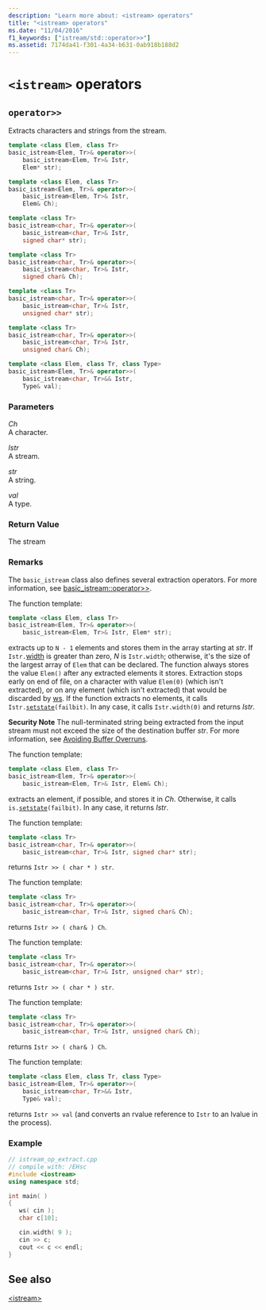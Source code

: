 ```yaml
---
description: "Learn more about: <istream> operators"
title: "<istream> operators"
ms.date: "11/04/2016"
f1_keywords: ["istream/std::operator>>"]
ms.assetid: 7174da41-f301-4a34-b631-0ab918b188d2
---
```

# `<istream>` operators

## <a name="op_gt_gt"></a> `operator>>`

Extracts characters and strings from the stream.

```cpp
template <class Elem, class Tr>
basic_istream<Elem, Tr>& operator>>(
    basic_istream<Elem, Tr>& Istr,
    Elem* str);

template <class Elem, class Tr>
basic_istream<Elem, Tr>& operator>>(
    basic_istream<Elem, Tr>& Istr,
    Elem& Ch);

template <class Tr>
basic_istream<char, Tr>& operator>>(
    basic_istream<char, Tr>& Istr,
    signed char* str);

template <class Tr>
basic_istream<char, Tr>& operator>>(
    basic_istream<char, Tr>& Istr,
    signed char& Ch);

template <class Tr>
basic_istream<char, Tr>& operator>>(
    basic_istream<char, Tr>& Istr,
    unsigned char* str);

template <class Tr>
basic_istream<char, Tr>& operator>>(
    basic_istream<char, Tr>& Istr,
    unsigned char& Ch);

template <class Elem, class Tr, class Type>
basic_istream<Elem, Tr>& operator>>(
    basic_istream<char, Tr>&& Istr,
    Type& val);
```

### Parameters

*Ch*\
A character.

*Istr*\
A stream.

*str*\
A string.

*val*\
A type.

### Return Value

The stream

### Remarks

The `basic_istream` class also defines several extraction operators. For more information, see [basic_istream::operator>>](../standard-library/basic-istream-class.md#op_gt_gt).

The function template:

```cpp
template <class Elem, class Tr>
basic_istream<Elem, Tr>& operator>>(
    basic_istream<Elem, Tr>& Istr, Elem* str);
```

extracts up to `N - 1` elements and stores them in the array starting at *str*. If `Istr.`[width](../standard-library/ios-base-class.md#width) is greater than zero, *N* is `Istr.width`; otherwise, it's the size of the largest array of `Elem` that can be declared. The function always stores the value `Elem()` after any extracted elements it stores. Extraction stops early on end of file, on a character with value `Elem(0)` (which isn't extracted), or on any element (which isn't extracted) that would be discarded by [ws](../standard-library/istream-functions.md#ws). If the function extracts no elements, it calls `Istr.`[`setstate`](../standard-library/basic-ios-class.md#setstate)`(failbit)`. In any case, it calls `Istr.width(0)` and returns *Istr*.

**Security Note** The null-terminated string being extracted from the input stream must not exceed the size of the destination buffer *str*. For more information, see [Avoiding Buffer Overruns](/windows/win32/SecBP/avoiding-buffer-overruns).

The function template:

```cpp
template <class Elem, class Tr>
basic_istream<Elem, Tr>& operator>>(
    basic_istream<Elem, Tr>& Istr, Elem& Ch);
```

extracts an element, if possible, and stores it in *Ch*. Otherwise, it calls `is.`[`setstate`](../standard-library/basic-ios-class.md#setstate)`(failbit)`. In any case, it returns *Istr*.

The function template:

```cpp
template <class Tr>
basic_istream<char, Tr>& operator>>(
    basic_istream<char, Tr>& Istr, signed char* str);
```

returns `Istr >> ( char * ) str`.

The function template:

```cpp
template <class Tr>
basic_istream<char, Tr>& operator>>(
    basic_istream<char, Tr>& Istr, signed char& Ch);
```

returns `Istr >> ( char& ) Ch`.

The function template:

```cpp
template <class Tr>
basic_istream<char, Tr>& operator>>(
    basic_istream<char, Tr>& Istr, unsigned char* str);
```

returns `Istr >> ( char * ) str`.

The function template:

```cpp
template <class Tr>
basic_istream<char, Tr>& operator>>(
    basic_istream<char, Tr>& Istr, unsigned char& Ch);
```

returns `Istr >> ( char& ) Ch`.

The function template:

```cpp
template <class Elem, class Tr, class Type>
basic_istream<Elem, Tr>& operator>>(
    basic_istream<char, Tr>&& Istr,
    Type& val);
```

returns `Istr >> val` (and converts an rvalue reference to `Istr` to an lvalue in the process).

### Example

```cpp
// istream_op_extract.cpp
// compile with: /EHsc
#include <iostream>
using namespace std;

int main( )
{
   ws( cin );
   char c[10];

   cin.width( 9 );
   cin >> c;
   cout << c << endl;
}
```

## See also

[\<istream>](../standard-library/istream.md)
